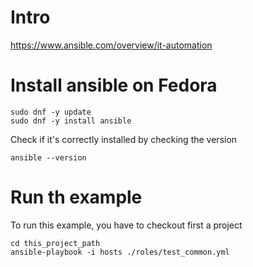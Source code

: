 # Intro
https://www.ansible.com/overview/it-automation

# Install ansible on Fedora
```shell
sudo dnf -y update
sudo dnf -y install ansible
```

Check if it's correctly installed by checking the version
```shell
ansible --version
```
# Run th example
To run this example, you have to checkout first a project
```shell
cd this_project_path
ansible-playbook -i hosts ./roles/test_common.yml
```
